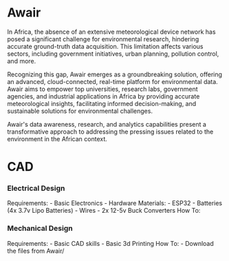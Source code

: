 # Awair

In Africa, the absence of an extensive meteorological device network has posed a significant challenge for environmental research, hindering accurate ground-truth data acquisition. This limitation affects various sectors, including government initiatives, urban planning, pollution control, and more.

Recognizing this gap, Awair emerges as a groundbreaking solution, offering an advanced, cloud-connected, real-time platform for environmental data. Awair aims to empower top universities, research labs, government agencies, and industrial applications in Africa by providing accurate meteorological insights, facilitating informed decision-making, and sustainable solutions for environmental challenges.

Awair's data awareness, research, and analytics capabilities present a transformative approach to addressing the pressing issues related to the environment in the African context.

# CAD
 <h3>Electrical Design</h3>
 Requirements:
 - Basic Electronics
 - Hardware Materials:
   - ESP32
   - Batteries (4x 3.7v Lipo Batteries)
   - Wires
   - 2x 12-5v Buck Converters
How To:


<h3>Mechanical Design</h3>
Requirements:
- Basic CAD skills
- Basic 3d Printing
How To:
- Download the files from Awair/




